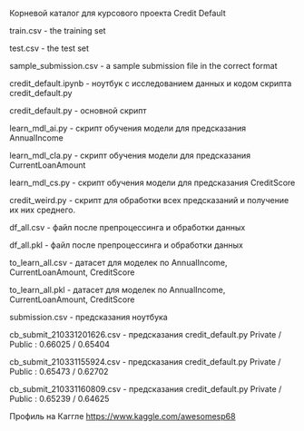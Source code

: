 Корневой каталог для курсового проекта Credit Default

train.csv - the training set

test.csv - the test set

sample_submission.csv - a sample submission file in the correct format

credit_default.ipynb - ноутбук с иcследованием данных и кодом скрипта credit_default.py

credit_default.py - основной скрипт

learn_mdl_ai.py - скрипт обучения модели для предсказания AnnualIncome

learn_mdl_cla.py - скрипт обучения модели для предсказания CurrentLoanAmount

learn_mdl_cs.py - скрипт обучения модели для предсказания CreditScore

credit_weird.py - скрипт для обработки всех предсказаний и получение их них среднего.

df_all.csv - файл после препроцессинга и обработки данных

df_all.pkl - файл после препроцессинга и обработки данных

to_learn_all.csv - датасет для моделек по AnnualIncome, CurrentLoanAmount, CreditScore

to_learn_all.pkl - датасет для моделек по AnnualIncome, CurrentLoanAmount, CreditScore

submission.csv - предсказания ноутбука

cb_submit_210331201626.csv - предсказания credit_default.py  Private / Public : 0.66025 / 0.65404

cb_submit_210331155924.csv - предсказания credit_default.py  Private / Public : 0.65473 / 0.62702

cb_submit_210331160809.csv - предсказания credit_default.py  Private / Public : 0.65239 / 0.64625

Профиль на Каггле https://www.kaggle.com/awesomesp68
